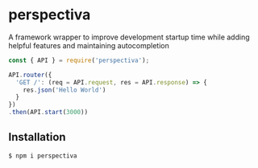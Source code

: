 # perspectiva

A framework wrapper to improve development startup time while adding helpful features and maintaining autocompletion

```javascript
const { API } = require('perspectiva');

API.router({
  'GET /': (req = API.request, res = API.response) => {
    res.json('Hello World')
  }
})
.then(API.start(3000))
```

## Installation
```
$ npm i perspectiva
```
